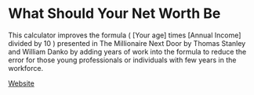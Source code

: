 # What Should Your Net Worth Be

This calculator improves the formula ( [Your age] times [Annual Income] divided by 10 ) presented in The Millionaire Next Door by Thomas Stanley and William Danko 
by adding years of work into the formula to reduce the error for those young professionals or individuals with few years in the workforce.

[Website](http://yournetworthcalculator.com)